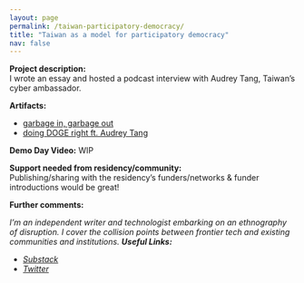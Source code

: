 ```yaml
---
layout: page
permalink: /taiwan-participatory-democracy/
title: "Taiwan as a model for participatory democracy"
nav: false
---
```


**Project description:**  
I wrote an essay and hosted a podcast interview with Audrey Tang, Taiwan’s cyber ambassador.

**Artifacts:**

- [garbage in, garbage out](https://link-to-artifact)
- [doing DOGE right ft. Audrey Tang](https://link-to-artifact)

**Demo Day Video:**
WIP

**Support needed from residency/community:**  
Publishing/sharing with the residency’s funders/networks & funder introductions would be great!

**Further comments:**

_I’m an independent writer and technologist embarking on an ethnography of disruption. I cover the collision points between frontier tech and existing communities and institutions._
_**Useful Links:**_

- _[Substack](https://jasmi.news/)_
- _[Twitter](https://twitter.com/jasminewsun)_
